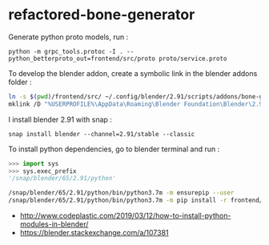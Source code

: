 # refactored-bone-generator

Generate python proto models, run :
```shell
python -m grpc_tools.protoc -I . --python_betterproto_out=frontend/src/proto proto/service.proto
```

To develop the blender addon, create a symbolic link in the blender addons folder :
```bash
ln -s $(pwd)/frontend/src/ ~/.config/blender/2.91/scripts/addons/bone-generator
mklink /D "%USERPROFILE%\AppData\Roaming\Blender Foundation\Blender\2.91\scripts\addons\bone-generator" "frontend\src"
```

I install blender 2.91 with snap :
```
snap install blender --channel=2.91/stable --classic
```

To install python dependencies, go to blender terminal and run :
```python
>>> import sys
>>> sys.exec_prefix
'/snap/blender/65/2.91/python'
```
```bash
/snap/blender/65/2.91/python/bin/python3.7m -m ensurepip --user
/snap/blender/65/2.91/python/bin/python3.7m -m pip install -r frontend/requirements.txt
```

- http://www.codeplastic.com/2019/03/12/how-to-install-python-modules-in-blender/
- https://blender.stackexchange.com/a/107381